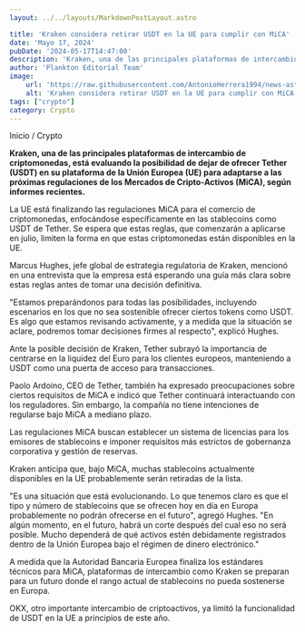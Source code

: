 ```yaml
---
layout: ../../layouts/MarkdownPostLayout.astro

title: 'Kraken considera retirar USDT en la UE para cumplir con MiCA'
date: 'Mayo 17, 2024'
pubDate: '2024-05-17T14:47:00'
description: 'Kraken, una de las principales plataformas de intercambio crypto, evalúa la posibilidad de no de ofrecer Tether en su plataforma de la Unión Europea.'
author: 'Plankton Editorial Team'
image:
    url: 'https://raw.githubusercontent.com/AntonioHerrera1994/news-astro/master/src/assets/crypto/crypto151.webp'
    alt: 'Kraken considera retirar USDT en la UE para cumplir con MiCA'
tags: ["crypto"]
category: Crypto
---
```


<span><a href="/" style="text-decoration:none;color:#0F1416">Inicio</a> / <a href="/crypto" style="text-decoration:none;color:#0F1416">Crypto</a></span>

<p style="font-weight: bold;">Kraken, una de las principales plataformas de intercambio de criptomonedas, está evaluando la posibilidad de dejar de ofrecer Tether (USDT) en su plataforma de la Unión Europea (UE) para adaptarse a las próximas regulaciones de los Mercados de Cripto-Activos (MiCA), según informes recientes.</p>

La UE está finalizando las regulaciones MiCA para el comercio de criptomonedas, enfocándose específicamente en las stablecoins como USDT de Tether. Se espera que estas reglas, que comenzarán a aplicarse en julio, limiten la forma en que estas criptomonedas están disponibles en la UE.

Marcus Hughes, jefe global de estrategia regulatoria de Kraken, mencionó en una entrevista que la empresa está esperando una guía más clara sobre estas reglas antes de tomar una decisión definitiva.

"Estamos preparándonos para todas las posibilidades, incluyendo escenarios en los que no sea sostenible ofrecer ciertos tokens como USDT. Es algo que estamos revisando activamente, y a medida que la situación se aclare, podremos tomar decisiones firmes al respecto", explicó Hughes.

Ante la posible decisión de Kraken, Tether subrayó la importancia de centrarse en la liquidez del Euro para los clientes europeos, manteniendo a USDT como una puerta de acceso para transacciones.

Paolo Ardoino, CEO de Tether, también ha expresado preocupaciones sobre ciertos requisitos de MiCA e indicó que Tether continuará interactuando con los reguladores. Sin embargo, la compañía no tiene intenciones de regularse bajo MiCA a mediano plazo.

Las regulaciones MiCA buscan establecer un sistema de licencias para los emisores de stablecoins e imponer requisitos más estrictos de gobernanza corporativa y gestión de reservas.

Kraken anticipa que, bajo MiCA, muchas stablecoins actualmente disponibles en la UE probablemente serán retiradas de la lista.

"Es una situación que está evolucionando. Lo que tenemos claro es que el tipo y número de stablecoins que se ofrecen hoy en día en Europa probablemente no podrán ofrecerse en el futuro", agregó Hughes. "En algún momento, en el futuro, habrá un corte después del cual eso no será posible. Mucho dependerá de qué activos estén debidamente registrados dentro de la Unión Europea bajo el régimen de dinero electrónico."

A medida que la Autoridad Bancaria Europea finaliza los estándares técnicos para MiCA, plataformas de intercambio como Kraken se preparan para un futuro donde el rango actual de stablecoins no pueda sostenerse en Europa.

OKX, otro importante intercambio de criptoactivos, ya limitó la funcionalidad de USDT en la UE a principios de este año.